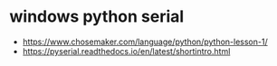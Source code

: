 # windows python serial
* https://www.chosemaker.com/language/python/python-lesson-1/
* https://pyserial.readthedocs.io/en/latest/shortintro.html